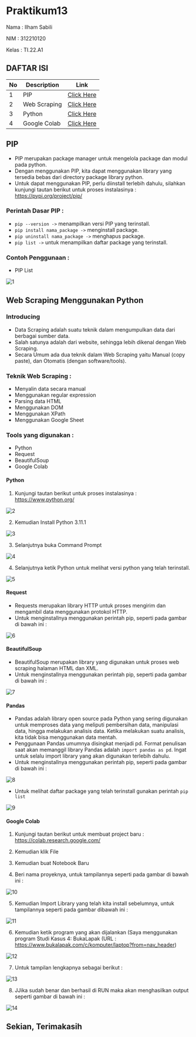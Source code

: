 # Praktikum13

Nama : Ilham Sabili

NIM : 312210120

Kelas : TI.22.A1

## DAFTAR ISI <br>
| No | Description | Link |
|-----|------|-----|
|1|PIP|[Click Here](#PIP)|
|2|Web Scraping|[Click Here](#Web-Scraping-Menggunakan-Python)|
|3|Python|[Click Here](#Python)|
|4|Google Colab|[Click Here](#Google-Colab)|

## PIP
- PIP merupakan package manager untuk mengelola package dan modul pada python.
- Dengan menggunakan PIP, kita dapat menggunakan library yang tersedia bebas dari directory package library python.
- Untuk dapat menggunakan PIP, perlu diinstall terlebih dahulu, silahkan kunjungi tautan berikut untuk proses instalasinya : https://pypi.org/project/pip/

### Perintah Dasar PIP :
- `pip --version ->` menampilkan versi PIP yang terinstall.
- `pip install nama_package ->` menginstall package.
- `pip uninstall nama_package ->` menghapus package.
- `pip list ->` untuk menampilkan daftar package yang terinstall.

### Contoh Penggunaan :
- PIP List

![1](https://user-images.githubusercontent.com/115867244/212940981-3c0db318-7855-44fa-a4cb-c8c427361571.png)

## Web Scraping Menggunakan Python
### Introducing
- Data Scraping adalah suatu teknik dalam mengumpulkan data dari berbagai sumber data.
- Salah satunya adalah dari website, sehingga lebih dikenal dengan Web Scraping.
- Secara Umum ada dua teknik dalam Web Scraping yaitu Manual (copy paste), dan Otomatis (dengan software/tools).

### Teknik Web Scraping :
- Menyalin data secara manual
- Menggunakan regular expression
- Parsing data HTML
- Menggunakan DOM
- Menggunakan XPath
- Menggunakan Google Sheet

### Tools yang digunakan :
- Python
- Request
- BeautifulSoup
- Google Colab

#### Python 
1. Kunjungi tautan berikut untuk proses instalasinya : https://www.python.org/

![2](https://user-images.githubusercontent.com/115867244/212943005-a0eb4987-4b96-40f5-95be-7897082a2f12.png)


2. Kemudian Install Python 3.11.1

![3](https://user-images.githubusercontent.com/115867244/212943159-b545c549-fbfa-421e-84c2-3ee087a86180.png)


3. Selanjutnya buka Command Prompt

![4](https://user-images.githubusercontent.com/115867244/212943453-af35b74c-bcd6-452f-94ed-db1940ab5c42.png)


4. Selanjutnya ketik Python untuk melihat versi python yang telah terinstall.

![5](https://user-images.githubusercontent.com/115867244/212943930-360530ab-536d-4412-a48e-f6d55f4b7f79.png)


#### Request
- Requests merupakan library HTTP untuk proses mengirim dan mengambil data menggunakan protokol HTTP.
- Untuk menginstallnya menggunakan perintah pip, seperti pada gambar di bawah ini :

![6](https://user-images.githubusercontent.com/115867244/212944496-3b3649e9-05a4-4ff3-9938-e1de45744a13.png)


#### BeautifulSoup
- BeautifulSoup merupakan library yang digunakan untuk proses web scraping halaman HTML dan XML.
- Untuk menginstallnya menggunakan perintah pip, seperti pada gambar di bawah ini :

![7](https://user-images.githubusercontent.com/115867244/212944810-d6112c70-2f13-42f0-91ec-2cfead6898a2.png)


#### Pandas
- Pandas adalah library open source pada Python yang sering digunakan untuk memproses data yang meliputi pembersihan data, manipulasi data, hingga melakukan analisis data. Ketika melakukan suatu analisis, kita tidak bisa menggunakan data mentah.
- Penggunaan Pandas umumnya disingkat menjadi pd. Format penulisan saat akan memanggil library Pandas adalah `import pandas as pd`. Ingat untuk selalu import library yang akan digunakan terlebih dahulu.
- Untuk menginstallnya menggunakan perintah pip, seperti pada gambar di bawah ini :

![8](https://user-images.githubusercontent.com/115867244/212945480-73b511c6-18da-439d-8227-ef92770f579b.png)


- Untuk melihat daftar package yang telah terinstall gunakan perintah `pip list`

![9](https://user-images.githubusercontent.com/115867244/212945802-31717b67-68ce-4b7b-a6d9-525b9c22aa1e.png)


#### Google Colab 
1. Kunjungi tautan berikut untuk membuat project baru : https://colab.research.google.com/

2. Kemudian klik File

3. Kemudian buat Notebook Baru

4. Beri nama proyeknya, untuk tampilannya seperti pada gambar di bawah ini :

![10](https://user-images.githubusercontent.com/115867244/212947003-3107571c-4991-4228-bfdb-be05ac728b72.png)


5. Kemudian Import Library yang telah kita install sebelumnya, untuk tampilannya seperti pada gambar dibawah ini :

![11](https://user-images.githubusercontent.com/115867244/212947299-ca80b64c-d000-43aa-b128-be8eab976534.png)


6. Kemudian ketik program yang akan dijalankan (Saya menggunakan program Studi Kasus 4: BukaLapak (URL : https://www.bukalapak.com/c/komputer/laptop?from=nav_header)

![12](https://user-images.githubusercontent.com/115867244/212950100-ce21c7b2-dab8-4e32-9051-269b9b68bc70.png)


7. Untuk tampilan lengkapnya sebagai berikut :

![13](https://user-images.githubusercontent.com/115867244/212950391-2ec3d94a-2e1d-4e4b-9bdc-8e08b5a36bc3.png)


8. JJika sudah benar dan berhasil di RUN maka akan menghasilkan output seperti gambar di bawah ini :

![14](https://user-images.githubusercontent.com/115867244/212950863-3c0b6f20-474f-4d7b-a0af-57fc793c0dcb.png)


## Sekian, Terimakasih
